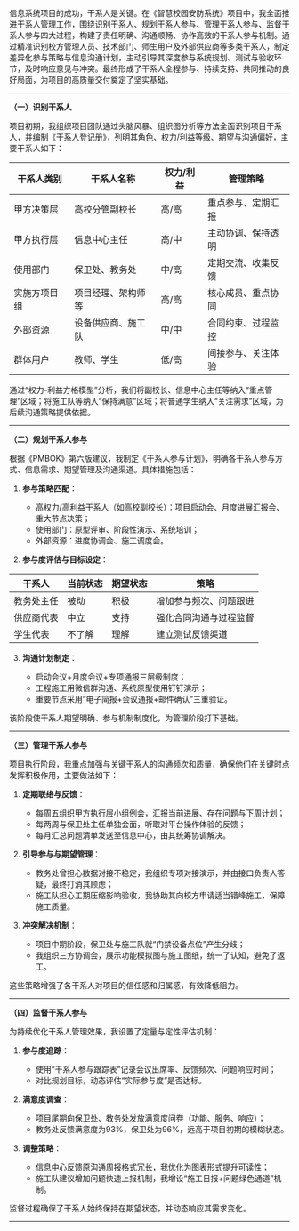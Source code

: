 信息系统项目的成功，干系人是关键。在《智慧校园安防系统》项目中，我全面推进干系人管理工作，围绕识别干系人、规划干系人参与、管理干系人参与、监督干系人参与四大过程，构建了责任明确、沟通顺畅、协作高效的干系人参与机制。通过精准识别校方管理人员、技术部门、师生用户及外部供应商等多类干系人，制定差异化参与策略与信息沟通计划，主动引导其深度参与系统规划、测试与验收环节，及时响应意见与冲突。最终形成了干系人全程参与、持续支持、共同推动的良好局面，为项目的高质量交付奠定了坚实基础。

---

**（一）识别干系人**

项目初期，我组织项目团队通过头脑风暴、组织图分析等方法全面识别项目干系人，并编制《干系人登记册》，列明其角色、权力/利益等级、期望与沟通偏好，主要干系人如下：

| 干系人类别  | 干系人名称     | 权力/利益 | 管理策略      |
| ------ | --------- | ----- | --------- |
| 甲方决策层  | 高校分管副校长   | 高/高   | 重点参与、定期汇报 |
| 甲方执行层  | 信息中心主任    | 高/中   | 主动协调、保持透明 |
| 使用部门   | 保卫处、教务处   | 中/高   | 定期交流、收集反馈 |
| 实施方项目组 | 项目经理、架构师等 | 高/高   | 核心成员、重点协同 |
| 外部资源   | 设备供应商、施工队 | 中/中   | 合同约束、过程监控 |
| 群体用户   | 教师、学生     | 低/高   | 间接参与、关注体验 |

通过“权力-利益方格模型”分析，我们将副校长、信息中心主任等纳入“重点管理”区域；将施工队等纳入“保持满意”区域；将普通学生纳入“关注需求”区域，为后续沟通策略提供依据。

---

**（二）规划干系人参与**

根据《PMBOK》第六版建议，我制定《干系人参与计划》，明确各干系人参与方式、信息需求、期望管理及沟通渠道。具体措施包括：

1. **参与策略匹配**：

   * 高权力/高利益干系人（如高校副校长）：项目启动会、月度进展汇报会、重大节点决策；
   * 使用部门：原型评审、阶段性演示、系统培训；
   * 外部资源：进度协调会、施工调度会。

2. **参与度评估与目标设定**：

| 干系人   | 当前状态 | 期望状态 | 策略          |
| ----- | ---- | ---- | ----------- |
| 教务处主任 | 被动   | 积极   | 增加参与频次、问题跟进 |
| 供应商代表 | 中立   | 支持   | 强化合同沟通与过程监督 |
| 学生代表  | 不了解  | 理解   | 建立测试反馈渠道    |

3. **沟通计划制定**：

   * 启动会议+月度会议+专项通报三层级制度；
   * 工程施工用微信群沟通、系统原型使用钉钉演示；
   * 重要节点采用“电子简报+会议通报+邮件确认”三重验证。

该阶段使干系人期望明确、参与机制制度化，为管理阶段打下基础。

---

**（三）管理干系人参与**

项目执行阶段，我重点加强与关键干系人的沟通频次和质量，确保他们在关键时点发挥积极作用，主要做法如下：

1. **定期联络与反馈**：

   * 每周五组织甲方执行层小组例会，汇报当前进展、存在问题与下周计划；
   * 每两周与保卫处主任单独会面，听取对平台操作体验的反馈；
   * 每月汇总问题清单发送至信息中心，由其统筹协调解决。

2. **引导参与与期望管理**：

   * 教务处曾担心数据对接不稳定，我组织专项对接演示，并由接口负责人答疑，最终打消其顾虑；
   * 施工队担心工期压缩影响验收，我协助其向校方申请适当错峰施工，保障施工质量。

3. **冲突解决机制**：

   * 项目中期阶段，保卫处与施工队就“门禁设备点位”产生分歧；
   * 我组织三方协调会，展示功能模拟图与施工图纸，统一了认知，避免了返工。

这些策略增强了各干系人对项目的信任感和归属感，有效降低阻力。

---

**（四）监督干系人参与**

为持续优化干系人管理效果，我设置了定量与定性评估机制：

1. **参与度追踪**：

   * 使用“干系人参与跟踪表”记录会议出席率、反馈频次、问题响应时间；
   * 对比规划目标，动态评估“实际参与度”是否达标。

2. **满意度调查**：

   * 项目尾期向保卫处、教务处发放满意度问卷（功能、服务、响应）；
   * 教务处反馈满意度为93%，保卫处为96%，远高于项目初期的模糊状态。

3. **调整策略**：

   * 信息中心反馈原沟通周报格式冗长，我优化为图表形式提升可读性；
   * 施工队建议增加问题快速上报机制，我增设“施工日报+问题绿色通道”机制。

监督过程确保了干系人始终保持在期望状态，并动态响应其需求变化。

---

